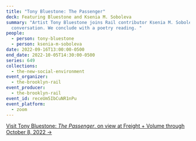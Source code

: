 ```yaml
---
title: "Tony Bluestone: The Passenger"
deck: Featuring Bluestone and Ksenia M. Soboleva
summary: "Artist Tony Bluestone joins Rail contributor Ksenia M. Soboleva for a
  conversation. We conclude with a poetry reading. "
people:
  - person: tony-bluestone
  - person: ksenia-m-soboleva
date: 2022-09-16T13:00:00-0500
end_date: 2022-10-05T14:30:00-0500
series: 649
collections:
  - the-new-social-environment
event_organizer:
  - the-brooklyn-rail
event_producer:
  - the-brooklyn-rail
event_id: receUm5IbCuNR1nPu
event_platform:
  - zoom
---
```

[Visit Tony Bluestone: *The Passenger*, on view at Freight + Volume through October 8, 2022 →](http://www.freightandvolume.com/exhibitions/tony-bluestone)